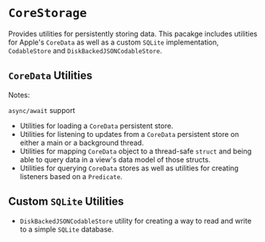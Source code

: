 # ``CoreStorage``

Provides utilities for persistently storing data. This pacakge includes utilities for Apple's
`CoreData` as well as a custom `SQLite` implementation, ``CodableStore`` and
``DiskBackedJSONCodableStore``.

## `CoreData` Utilities

Notes:

`async/await` support

- Utilities for loading a `CoreData` persistent store.
- Utilities for listening to updates from a `CoreData` persistent store on either a main or
a background thread.
- Utilities for mapping `CoreData` object to a thread-safe `struct` and being able to query data
in a view's data model of those structs.
- Utilities for querying `CoreData` stores as well as utilities for creating listeners based on
a `Predicate`.

## Custom `SQLite` Utilities
- ``DiskBackedJSONCodableStore`` utility for creating a way to read and write to a simple `SQLite`
database. 
